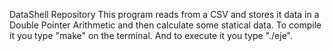 DataShell Repository
This program reads from a CSV and stores it data in a Double Pointer Arithmetic and then calculate some statical data.
To compile it you type "make" on the terminal.
And to execute it you type "./eje".

